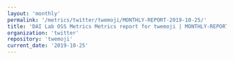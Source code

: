 ```yaml
---
layout: 'monthly'
permalink: '/metrics/twitter/twemoji/MONTHLY-REPORT-2019-10-25/'
title: 'DAI Lab OSS Metrics Metrics report for twemoji | MONTHLY-REPORT-2019-10-25'
organization: 'twitter'
repository: 'twemoji'
current_date: '2019-10-25'
---
```

